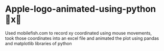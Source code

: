 # Apple-logo-animated-using-python 🍎x🐍
Used mobilefish.com to record xy coordinated using mouse movements, took those coordinates into an excel file and animated the plot using pandas and matplotlib libraries of python
